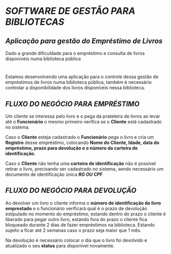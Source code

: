# _SOFTWARE DE GESTÃO PARA BIBLIOTECAS_

## _Aplicação para gestão do Empréstimo de Livros_
Dado a grande dificuldade para o empréstimo e consulta de livros disponíveis numa biblioteca pública

#
Estamos desenvolvendo uma aplicação para o controle dessa gestão de empréstimos de livros numa biblioteca pública, também é necessário controlar a disponibilidade dos livros disponíveis nessa biblioteca.

## _FLUXO DO NEGÓCIO PARA EMPRÉSTIMO_
Um cliente se interessa pelo livro e o pega da prateleira de livros ao levar até o **Funcionário** o mesmo primeiro verifica se o **Cliente** está cadastrado no sistema. 

Caso o **Cliente** esteja cadastrado o **Funcionário** pega o livro e cria um **Registro** desse empréstimo, colocando **Nome do Cliente, Idade, data do empréstimo, prazo para devolução e o número da carteira de identificação**.

Caso o **Cliente** não tenha uma **carteira de identificação** não é possível retirar o livro, precisando ser cadastrado no sistema, sendo necessário um documento de identificação única ***RG OU CPF***

## _FLUXO DO NEGÓCIO PARA DEVOLUÇÃO_
Ao devolver um livro o cliente informa o **número de identificação do livro emprestado** e o funcionário verificará qual é o prazo de devolução estipulado no momento do empréstimo, estando dentro do prazo o cliente é liberado para pegar outro livro, estando fora do prazo o cliente fica bloqueado durante 2 dias de fazer empréstimos na biblioteca. Estando sujeito a ficar até 2 semanas caso o prazo seja maior que 1 mês.

Na devolução é necessário colocar o dia que o livro foi devolvido e atualizado o seu **status** para disponível novamente.
